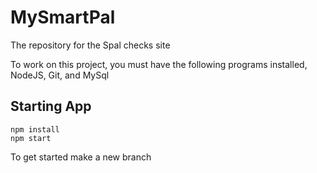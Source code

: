 # MySmartPal
The repository for the Spal checks site

To work on this project, you must have the following programs installed, NodeJS, Git, and MySql

## Starting App

```
npm install
npm start
```

To get started make a new branch

